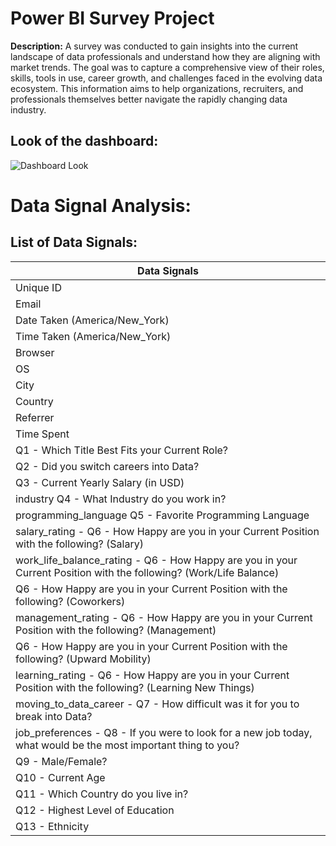 # Power BI Survey Project

**Description:** A survey was conducted to gain insights into the current landscape of data professionals and understand how they are aligning with market trends. The goal was to capture a comprehensive view of their roles, skills, tools in use, career growth, and challenges faced in the evolving data ecosystem. This information aims to help organizations, recruiters, and professionals themselves better navigate the rapidly changing data industry.

## Look of the dashboard:
![Dashboard Look](https://github.com/tapandeyanalyst/PowerBI-Survey-Project/blob/main/images/SS_of_Dashboard.png)

# Data Signal Analysis:

## List of Data Signals:
|	Data Signals	|
|	--------------	|
|	Unique ID	|
|	Email	|
|	Date Taken (America/New_York)	|
|	Time Taken (America/New_York)	|
|	Browser	|
|	OS	|
|	City	|
|	Country	|
|	Referrer	|
|	Time Spent	|
|	Q1 - Which Title Best Fits your Current Role?	|
|	Q2 - Did you switch careers into Data?	|
|	Q3 - Current Yearly Salary (in USD)	|
|	industry Q4 - What Industry do you work in?	|
|	programming_language Q5 - Favorite Programming Language	|
|	salary_rating - Q6 - How Happy are you in your Current Position with the following? (Salary)	|
|	work_life_balance_rating - Q6 - How Happy are you in your Current Position with the following? (Work/Life Balance)	|
|	Q6 - How Happy are you in your Current Position with the following? (Coworkers)	|
|	management_rating - Q6 - How Happy are you in your Current Position with the following? (Management)	|
|	Q6 - How Happy are you in your Current Position with the following? (Upward Mobility)	|
|	learning_rating - Q6 - How Happy are you in your Current Position with the following? (Learning New Things)	|
|	moving_to_data_career - Q7 - How difficult was it for you to break into Data?	|
|	job_preferences - Q8 - If you were to look for a new job today, what would be the most important thing to you?	|
|	Q9 - Male/Female?	|
|	Q10 - Current Age	|
|	Q11 - Which Country do you live in?	|
|	Q12 - Highest Level of Education	|
|	Q13 - Ethnicity	|


